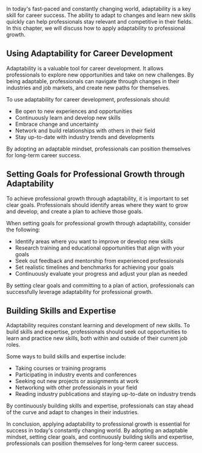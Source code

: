 
In today's fast-paced and constantly changing world, adaptability is a key skill for career success. The ability to adapt to changes and learn new skills quickly can help professionals stay relevant and competitive in their fields. In this chapter, we will discuss how to apply adaptability to professional growth.

Using Adaptability for Career Development
-----------------------------------------

Adaptability is a valuable tool for career development. It allows professionals to explore new opportunities and take on new challenges. By being adaptable, professionals can navigate through changes in their industries and job markets, and create new paths for themselves.

To use adaptability for career development, professionals should:

* Be open to new experiences and opportunities
* Continuously learn and develop new skills
* Embrace change and uncertainty
* Network and build relationships with others in their field
* Stay up-to-date with industry trends and developments

By adopting an adaptable mindset, professionals can position themselves for long-term career success.

Setting Goals for Professional Growth through Adaptability
----------------------------------------------------------

To achieve professional growth through adaptability, it is important to set clear goals. Professionals should identify areas where they want to grow and develop, and create a plan to achieve those goals.

When setting goals for professional growth through adaptability, consider the following:

* Identify areas where you want to improve or develop new skills
* Research training and educational opportunities that align with your goals
* Seek out feedback and mentorship from experienced professionals
* Set realistic timelines and benchmarks for achieving your goals
* Continuously evaluate your progress and adjust your plan as needed

By setting clear goals and committing to a plan of action, professionals can successfully leverage adaptability for professional growth.

Building Skills and Expertise
-----------------------------

Adaptability requires constant learning and development of new skills. To build skills and expertise, professionals should seek out opportunities to learn and practice new skills, both within and outside of their current job roles.

Some ways to build skills and expertise include:

* Taking courses or training programs
* Participating in industry events and conferences
* Seeking out new projects or assignments at work
* Networking with other professionals in your field
* Reading industry publications and staying up-to-date on industry trends

By continuously building skills and expertise, professionals can stay ahead of the curve and adapt to changes in their industries.

In conclusion, applying adaptability to professional growth is essential for success in today's constantly changing world. By adopting an adaptable mindset, setting clear goals, and continuously building skills and expertise, professionals can position themselves for long-term career success.
